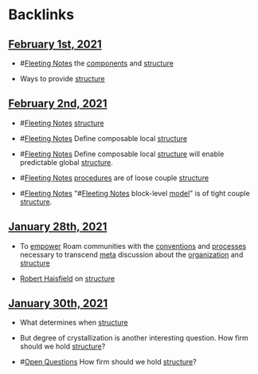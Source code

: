 
# Backlinks
## [February 1st, 2021](<February 1st, 2021.md>)
- #[Fleeting Notes](<Fleeting Notes.md>) the [components](<components.md>) and [structure](<structure.md>)

- Ways to provide [structure](<structure.md>)

## [February 2nd, 2021](<February 2nd, 2021.md>)
- #[Fleeting Notes](<Fleeting Notes.md>) [structure](<structure.md>)

- #[Fleeting Notes](<Fleeting Notes.md>) Define composable local [structure](<structure.md>)

- #[Fleeting Notes](<Fleeting Notes.md>) Define composable local [structure](<structure.md>) will enable predictable global [structure](<structure.md>).

- #[Fleeting Notes](<Fleeting Notes.md>) [procedures](<procedures.md>) are of loose couple [structure](<structure.md>)

- #[Fleeting Notes](<Fleeting Notes.md>) "#[Fleeting Notes](<Fleeting Notes.md>) block-level [model](<model.md>)" is of tight couple [structure](<structure.md>).

## [January 28th, 2021](<January 28th, 2021.md>)
- To [empower](<empower.md>) Roam communities with the [conventions](<conventions.md>) and [processes](<processes.md>) necessary to transcend [meta](<meta.md>) discussion about the [organization](<organization.md>) and [structure](<structure.md>)

- [Robert Haisfield](<Robert Haisfield.md>) on [structure](<structure.md>)

## [January 30th, 2021](<January 30th, 2021.md>)
- What determines when [structure](<structure.md>)

- But degree of crystallization is another interesting question. How firm should we hold [structure](<structure.md>)?

- #[Open Questions](<Open Questions.md>) How firm should we hold [structure](<structure.md>)?


